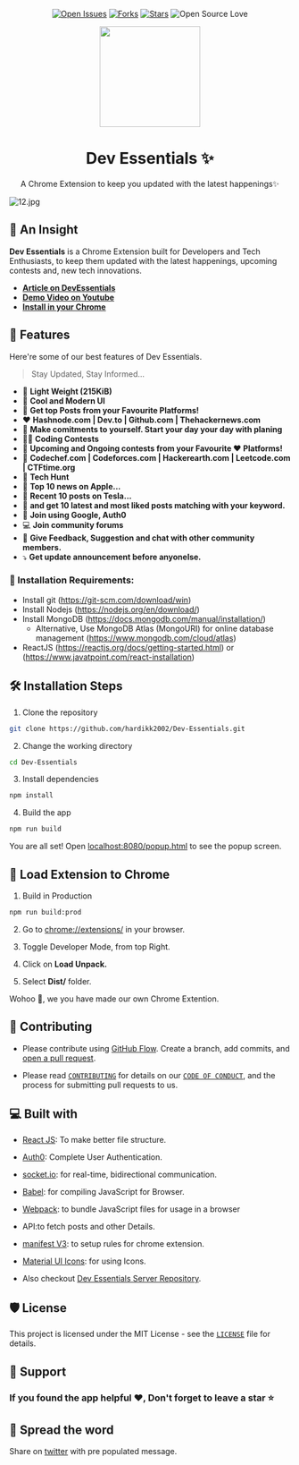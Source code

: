 
<div align=center>

[![Open Issues](https://img.shields.io/github/issues/hardikk2002/Dev-Essentials?style=for-the-badge&logo=github)](https://github.com/hardikk2002/Dev-Essentials/issues) [![Forks](https://img.shields.io/github/forks/hardikk2002/Dev-Essentials?style=for-the-badge&logo=github)](https://github.com/hardikk2002/Dev-Essentials/network/members) [![Stars](https://img.shields.io/github/stars/hardikk2002/Dev-Essentials?style=for-the-badge&logo=reverbnation)](https://github.com/code-monk08/connect-four/stargazers) ![Open Source Love](https://img.shields.io/badge/Open%20Source-%E2%99%A5-red?style=for-the-badge&logo=open-source-initiative)
</div>
<div align=center >
<img width="180px" src="https://cdn.hashnode.com/res/hashnode/image/upload/v1630461387242/dW781sn37.png" />
</div>

<h1 align="center">Dev Essentials ✨️</h1>
<p align="center"> A Chrome Extension to keep you updated with the latest happenings✨️ </P>

![12.jpg](https://cdn.hashnode.com/res/hashnode/image/upload/v1630443229855/U0uZjg--0.jpeg)
## 🔰 An Insight
**Dev Essentials** is a Chrome Extension built for Developers and Tech Enthusiasts, to keep them updated with the latest happenings, upcoming contests and, new tech innovations. 

- **[Article on DevEssentials](https://hardikk2002.hashnode.dev/dev-essentials-a-chrome-extension-to-keep-you-updated-with-the-latest-happenings)**
- **[Demo Video on Youtube](https://www.youtube.com/watch?v=vtZvpPifGgE&ab_channel=HardikKaushik)**
- **[Install in your Chrome](https://chrome.google.com/webstore/detail/dev-essentials/dokmlpbbanhdpkjfaibnadaebogcdgoi?hl=en-GB)**


## 🧐 Features

Here're some of our best features of Dev Essentials.

> Stay Updated, Stay Informed...
- 🎯 **Light Weight (215KiB)**
- 🚀 **Cool and Modern UI**
- 💯 **Get top Posts from your Favourite  Platforms!**
- ❤️  **Hashnode.com | Dev.to | Github.com | Thehackernews.com**
- 🎯 **Make comitments to yourself. Start your day your day with planing**
- 🧑‍💻 **Coding Contests**
- 🥳 **Upcoming and Ongoing contests from your Favourite ❤️ Platforms!**
- 🤩 **Codechef.com | Codeforces.com | Hackerearth.com | Leetcode.com | CTFtime.org**
- 🌈 **Tech Hunt**
- 🎯 **Top 10 news on Apple...**
- 🤩 **Recent 10 posts on Tesla...**
- 🥳 **and get 10 latest and most liked posts matching with your keyword.**
- 👤 **Join using Google, Auth0**
- 💻 **Join community forums**
- 🚀 **Give Feedback, Suggestion and chat with other community members.**
- ⤵️ **Get update announcement before anyonelse.**

### 📝 Installation Requirements: 
- Install git (https://git-scm.com/download/win)
- Install Nodejs (https://nodejs.org/en/download/)
- Install MongoDB (https://docs.mongodb.com/manual/installation/)
  - Alternative, Use MongoDB Atlas (MongoURI) for online database management (https://www.mongodb.com/cloud/atlas) 
- ReactJS (https://reactjs.org/docs/getting-started.html) or (https://www.javatpoint.com/react-installation)


## 🛠️ Installation Steps

1. Clone the repository

```bash
git clone https://github.com/hardikk2002/Dev-Essentials.git
```

2. Change the working directory

```bash
cd Dev-Essentials
```

3. Install dependencies

```bash
npm install
```

4. Build the app

```bash
npm run build
```

You are all set! Open [localhost:8080/popup.html](http://localhost:8080/popup.html) to see the popup screen.

## 🎉 Load Extension to Chrome

1. Build in Production 

```bash
npm run build:prod
```
2. Go to [chrome://extensions/](chrome://extensions/) in your browser.

3. Toggle Developer Mode, from top Right.

4. Click on **Load Unpack.**

5. Select **Dist/** folder.

Wohoo 🥳, we you have made our own Chrome Extention.

## 🍰 Contributing

- Please contribute using [GitHub Flow](https://guides.github.com/introduction/flow). Create a branch, add commits, and [open a pull request](https://github.com/hardikk2002/Dev-Essentials/pulls).

- Please read [`CONTRIBUTING`](CONTRIBUTING.md) for details on our [`CODE OF CONDUCT`](CODE_OF_CONDUCT.md), and the process for submitting pull requests to us.
## 💻 Built with

- [React JS](https://reactjs.org/): To make better file structure.
- [Auth0](https://auth0.com/): Complete User Authentication.
- [socket.io](https://socket.io/): for real-time, bidirectional communication.
- [Babel](https://babeljs.io/): for compiling JavaScript for Browser.
- [Webpack](https://webpack.js.org/): to bundle JavaScript files for usage in a browser
- API:to fetch posts and other Details.
- [manifest V3](https://developer.chrome.com/docs/extensions/mv3/intro/): to setup rules for chrome extension.
- [Material UI Icons](http://material-ui.com/): for using Icons.

- Also checkout [Dev Essentials Server Repository](https://github.com/hardikk2002/Dev-Essential-Server).

## 🛡️ License

This project is licensed under the MIT License - see the [`LICENSE`](LICENSE) file for details.

## 🙏 Support

### If you found the app helpful ❤️, Don't forget to leave a star ⭐️

## 🦄 Spread the word

Share on [twitter](https://twitter.com/intent/tweet?url=https%3A%2F%2Fgithub.com%2Fhardikk2002%2FDev-Essentials&via=%40hardikk2002&text=Check%20out%20Dev%20Essentials%2C%20It%20will%20keep%20you%20updated%20with%20the%20latest%20happenings%20and%20contests%2C%20so%20that%20you%20will%20never%20miss%20the%20opportunities.&hashtags=devcommunity%2C%20hashnode%2C%20productivity%2C%20opensource) with pre populated message.


